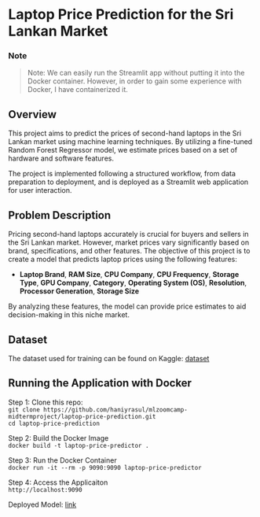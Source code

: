 # Laptop Price Prediction for the Sri Lankan Market

### Note
> Note: We can easily run the Streamlit app without putting it into the Docker container. However, in order to gain some experience with Docker, I have containerized it.

## Overview
This project aims to predict the prices of second-hand laptops in the Sri Lankan market using machine learning techniques. By utilizing a fine-tuned Random Forest Regressor model, we estimate prices based on a set of hardware and software features.

The project is implemented following a structured workflow, from data preparation to deployment, and is deployed as a Streamlit web application for user interaction.

## Problem Description
Pricing second-hand laptops accurately is crucial for buyers and sellers in the Sri Lankan market. However, market prices vary significantly based on brand, specifications, and other features. The objective of this project is to create a model that predicts laptop prices using the following features: <br>
   *  __Laptop Brand__, __RAM Size__, __CPU Company__, __CPU Frequency__, __Storage Type__, __GPU Company__, __Category__, __Operating System (OS)__, __Resolution__, __Processor Generation__, __Storage Size__ <br>
   
By analyzing these features, the model can provide price estimates to aid decision-making in this niche market.

## Dataset
The dataset used for training can be found on Kaggle: [dataset](https://www.kaggle.com/datasets/owm4096/laptop-prices)

## Running the Application with Docker
Step 1: Clone this repo: <br>
   `git clone https://github.com/haniyrasul/mlzoomcamp-midtermproject/laptop-price-prediction.git` <br>
   `cd laptop-price-prediction` <br>

Step 2: Build the Docker Image <br>
   `docker build -t laptop-price-predictor .` <br>

Step 3: Run the Docker Container <br>
   `docker run -it --rm -p 9090:9090 laptop-price-predictor` <br>

Step 4: Access the Applicaiton <br>
   `http://localhost:9090`

Deployed Model: [link](https://mlzoomcamp-midtermproject-rqxt4cg2zxhhegbsfmmtsm.streamlit.app/)
